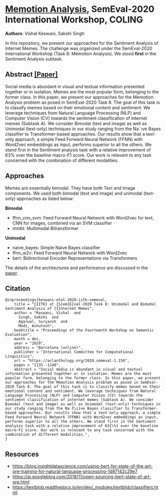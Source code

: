 # [Memotion Analysis](https://competitions.codalab.org/competitions/20629), SemEval-2020 International Workshop, COLING

**Authors**: Vishal Keswani, Sakshi Singh

In this repository, we present our approaches for the Sentiment Analysis of Internet Memes. The challenge was organized under the SemEval-2020 International Workshop (Task 8: Memotion Analysis). We stood **first** in the Sentiment Analysis subtask. <br>

## Abstract [[Paper]](https://www.aclweb.org/anthology/2020.semeval-1.150/)
Social media is abundant in visual and textual information presented together or in isolation.
Memes are the most popular form, belonging to the former class. In this paper, we present our
approaches for the Memotion Analysis problem as posed in SemEval-2020 Task 8. The goal
of this task is to classify memes based on their emotional content and sentiment. We leverage
techniques from Natural Language Processing (NLP) and Computer Vision (CV) towards the
sentiment classification of internet memes (Subtask A). We consider Bimodal (text and image) as
well as Unimodal (text-only) techniques in our study ranging from the Na¨ıve Bayes classifier to
Transformer-based approaches. Our results show that a text-only approach, a simple Feed Forward
Neural Network (FFNN) with Word2vec embeddings as input, performs superior to all the others.
We stand first in the Sentiment analysis task with a relative improvement of 63% over the baseline
macro-F1 score. Our work is relevant to any task concerned with the combination of different
modalities.

## Approaches
Memes are essentially bimodal. They have both Text and Image components. We used both bimodal (text and image) and unimodal (text-only) approaches as listed below: <br>

**Bimodal**
* ffnn_cnn_svm: Feed Forward Neural Network with Word2vec for text, CNN for images, combined via an SVM classifier 
* mmbt: Multimodal Bitransformer 

**Unimodal**
* naive_bayes: Simple Naive Bayes classifier 
* ffnn_w2v: Feed Forward Neural Network with Word2vec
* bert: Bidirectional Encoder Representations via Transformers

The details of the architectures and performance are discussed in the [paper](https://www.aclweb.org/anthology/2020.semeval-1.150/).

## Citation
```
@inproceedings{keswani-etal-2020-iitk-semeval,
    title = "{IITK} at {S}em{E}val-2020 Task 8: Unimodal and Bimodal Sentiment Analysis of {I}nternet Memes",
    author = "Keswani, Vishal  and
      Singh, Sakshi  and
      Agarwal, Suryansh  and
      Modi, Ashutosh",
    booktitle = "Proceedings of the Fourteenth Workshop on Semantic Evaluation",
    month = dec,
    year = "2020",
    address = "Barcelona (online)",
    publisher = "International Committee for Computational Linguistics",
    url = "https://aclanthology.org/2020.semeval-1.150",
    pages = "1135--1140",
    abstract = "Social media is abundant in visual and textual information presented together or in isolation. Memes are the most popular form, belonging to the former class. In this paper, we present our approaches for the Memotion Analysis problem as posed in SemEval-2020 Task 8. The goal of this task is to classify memes based on their emotional content and sentiment. We leverage techniques from Natural Language Processing (NLP) and Computer Vision (CV) towards the sentiment classification of internet memes (Subtask A). We consider Bimodal (text and image) as well as Unimodal (text-only) techniques in our study ranging from the Na ̈{\i}ve Bayes classifier to Transformer-based approaches. Our results show that a text-only approach, a simple Feed Forward Neural Network (FFNN) with Word2vec embeddings as input, performs superior to all the others. We stand first in the Sentiment analysis task with a relative improvement of 63{\%} over the baseline macro-F1 score. Our work is relevant to any task concerned with the combination of different modalities.",
}

```

## Resources
* https://blog.insightdatascience.com/using-bert-for-state-of-the-art-pre-training-for-natural-language-processing-1d87142c29e7
* https://ai.googleblog.com/2018/11/open-sourcing-bert-state-of-art-pre.html
* https://textblob.readthedocs.io/en/dev/_modules/textblob/classifiers.html
